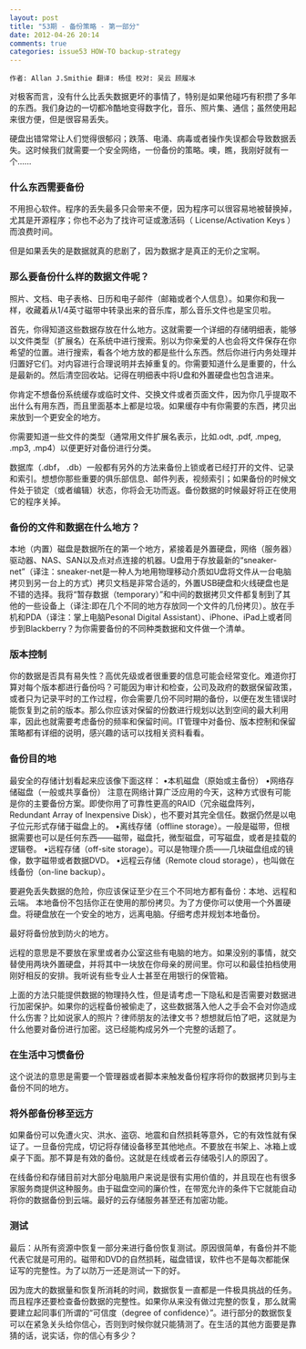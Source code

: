 ```yaml
---
layout: post
title: "53期 - 备份策略 - 第一部分"
date: 2012-04-26 20:14
comments: true
categories: issue53 HOW-TO backup-strategy
---
```


`作者: Allan J.Smithie 翻译: 杨佳 校对: 吴云 顾履冰`

对极客而言，没有什么比丢失数据更坏的事情了，特别是如果他碰巧有积攒了多年的东西。我们身边的一切都冷酷地变得数字化，音乐、照片集、通信；虽然使用起来很方便，但是很容易丢失。

硬盘出错常常让人们觉得很郁闷；跌落、电涌、病毒或者操作失误都会导致数据丢失。这时候我们就需要一个安全网络，一份备份的策略。噢，瞧，我刚好就有一个......

### 什么东西需要备份

不用担心软件。程序的丢失最多只会带来不便，因为程序可以很容易地被替换掉，尤其是开源程序；你也不必为了找许可证或激活码（ License/Activation Keys ）而浪费时间。

但是如果丢失的是数据就真的悲剧了，因为数据才是真正的无价之宝啊。

### 那么要备份什么样的数据文件呢？

照片、文档、电子表格、日历和电子邮件（邮箱或者个人信息）。如果你和我一样，收藏着从1/4英寸磁带中转录出来的音乐库，那么音乐文件也是宝贝啦。

首先，你得知道这些数据存放在什么地方。这就需要一个详细的存储明细表，能够以文件类型（扩展名）在系统中进行搜索。别以为你亲爱的人也会将文件保存在你希望的位置。进行搜索，看各个地方放的都是些什么东西。然后你进行内务处理并归置好它们。对内容进行合理说明并去掉重复的。你需要知道什么是重要的，什么是最新的。然后清空回收站。记得在明细表中将U盘和外置硬盘也包含进来。

你肯定不想备份系统缓存或临时文件、交换文件或者页面文件，因为你几乎提取不出什么有用东西，而且里面基本上都是垃圾。如果缓存中有你需要的东西，拷贝出来放到一个更安全的地方。

你需要知道一些文件的类型（通常用文件扩展名表示，比如.odt, .pdf, .mpeg, .mp3, .mp4）以便更好对备份进行分类。

数据库（.dbf， .db）一般都有另外的方法来备份上锁或者已经打开的文件、记录和索引。想想你那些重要的俱乐部信息、邮件列表，视频索引；如果备份的时候文件处于锁定（或者编辑）状态，你将会无功而返。备份数据的时候最好将正在使用它的程序关掉。

### 备份的文件和数据在什么地方？

本地（内置）磁盘是数据所在的第一个地方，紧接着是外置硬盘，网络（服务器）驱动器、NAS、SAN以及点对点连接的机器。U盘用于存放最新的“sneaker-net”（译注：sneaker-net是一种人为地用物理移动介质如U盘将文件从一台电脑拷贝到另一台上的方式）拷贝文档是非常合适的，外置USB硬盘和火线硬盘也是不错的选择。我将“暂存数据（temporary）”和中间的数据拷贝文件都复制到了其他的一些设备上（译注:即在几个不同的地方存放同一个文件的几份拷贝）。放在手机和PDA（译注：掌上电脑Pesonal Digital Assistant）、iPhone、iPad上或者同步到Blackberry？为你需要备份的不同种类数据和文件做一个清单。

### 版本控制

你的数据是否具有易失性？高优先级或者很重要的信息可能会经常变化。难道你打算对每个版本都进行备份吗？可能因为审计和检查，公司及政府的数据保留政策，或者只为记录平时的工作过程，你会需要几份不同时期的备份，以便在发生错误时能恢复到之前的版本。那么你应该对保留的份数进行规划以达到空间的最大利用率，因此也就需要考虑备份的频率和保留时间。IT管理中对备份、版本控制和保留策略都有详细的说明，感兴趣的话可以找相关资料看看。

### 备份目的地

最安全的存储计划看起来应该像下面这样： •本机磁盘（原始或主备份） •网络存储磁盘（一般或共享备份） 注意在网络计算广泛应用的今天，这种方式很有可能是你的主要备份方案。即使你用了可靠性更高的RAID（冗余磁盘阵列，Redundant Array of Inexpensive Disk），也不要对其完全信任。数据仍然是以电子位元形式存储于磁盘上的。 •离线存储（offline storage）。一般是磁带，但根据需要也可以是任何东西——磁带，磁盘托，微型磁盘，可写磁盘，或者是挂载的逻辑卷。 •远程存储（off-site storage）。可以是物理介质——几块磁盘组成的镜像，数字磁带或者数据DVD。 •远程云存储（Remote cloud storage），也叫做在线备份（on-line backup）。

要避免丢失数据的危险，你应该保证至少在三个不同地方都有备份：本地、远程和云端。
本地备份不包括你正在使用的那份拷贝。为了方便你可以使用一个外置硬盘。将硬盘放在一个安全的地方，远离电脑。仔细考虑并规划本地备份。

最好将备份放到防火的地方。

远程的意思是不要放在家里或者办公室这些有电脑的地方。如果没别的事情，就交替使用两块外置硬盘，并将其中一块放在你母亲的房间里。你可以和最佳拍档使用刚好相反的安排。我听说有些专业人士甚至在用银行的保管箱。

上面的方法只能提供数据的物理持久性，但是请考虑一下隐私和是否需要对数据进行加密保护。如果你的远程备份被偷走了，这些数据落入他人之手会不会对你造成什么伤害？比如说家人的照片？律师朋友的法律文书？想想就后怕了吧，这就是为什么他要对备份进行加密。这已经能构成另外一个完整的话题了。

### 在生活中习惯备份

这个说法的意思是需要一个管理器或者脚本来触发备份程序将你的数据拷贝到与主备份不同的地方。

### 将外部备份移至远方

如果备份可以免遭火灾、洪水、盗窃、地震和自然损耗等意外，它的有效性就有保证了。一旦备份完成，切记将存储设备移至其他地点。不要放在书架上、冰箱上或桌子下面。那不算是有效的备份。这就是在线或者云存储吸引人的原因了。

在线备份和存储目前对大部分电脑用户来说是很有实用价值的，并且现在也有很多家服务商提供这种服务。由于磁盘空间的廉价性，在带宽允许的条件下它就能自动将你的数据备份到云端。最好的云存储服务甚至还有加密功能。

### 测试

最后：从所有资源中恢复一部分来进行备份恢复测试。原因很简单，有备份并不能代表它就是可用的。磁带和DVD的自然损耗，磁盘错误，软件也不是每次都能保证写的完整性。为了以防万一还是测试一下的好。

因为庞大的数据量和恢复所消耗的时间，数据恢复一直都是一件极具挑战的任务。而且程序还要检查备份数据的完整性。如果你从来没有做过完整的恢复，那么就需要建立起同事们所谓的“可信度（degree of confidence）”。进行部分的数据恢复可以在紧急关头给你信心，否则到时候你就只能猜测了。在生活的其他方面要是靠猜的话，说实话，你的信心有多少？